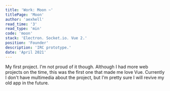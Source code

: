 ```yaml
---
title: 'Work: Moon ~'
titlePage: 'Moon'
author: 'aexhell'
read_time: '3'
read_type: 'min'
code: 'moon'
stack: 'Electron. Socket.io. Vue 2.'
position: 'Founder'
description: 'IRC prototype.'
date: 'April 2021'
---
```

My first project. I'm not proud of it though.
Although I had more web projects on the time, this was the first one that made me love Vue.
Currently I don't have multimedia about the project, but I'm pretty sure I will revive my old app in the future.